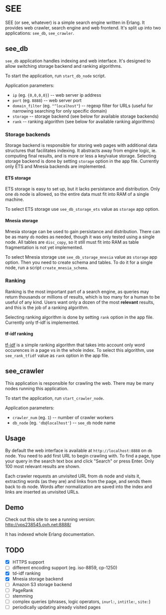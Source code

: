 # SEE

SEE (or see, whatever) is a simple search engine written in Erlang.
It provides web crawler, search engine and web frontend. It's split
up into two applications: `see_db`, `see_crawler`.

## see_db

`see_db` application handles indexing and web interface.
It's designed to allow switching storage backend and ranking algorithms.

To start the application, run `start_db_node` script.

Application parameters:
* `ip` (eg. `{0,0,0,0}`) -- web server ip address
* `port` (eg. `8888`) -- web server port
* `domain_filter` (eg. `"^localhost"`) -- regexp filter for URLs (useful for narrowing searching for only specific domain)
* `storage` -- storage backend (see below for available storage backends)
* `rank` -- ranking algorithm (see below for available ranking algorithms)

### Storage backends

Storage backend is responsible for storing web pages with additional data structures that facilitates indexing. It abstracts away from engine logic, ie. computing final results, and is more or less a key/value storage. Selecting storage backend is done by setting `storage` option in the app file. Currently only ETS and Mnesia backends are implemented.

#### ETS storage

ETS storage is easy to set up, but it lacks persistance and distribution.
Only one `db` node is allowed, so the entire data must fit into RAM of a single machine.

To select ETS storage use `see_db_storage_ets` value as `storage` app option.

#### Mnesia storage

Mnesia storage can be used to gain persistance and distribution. There can 
be as many `db` nodes as needed, though it was only tested using a single node.
All tables are `disc_copy`, so it still must fit into RAM as table fragmentation 
is not yet implemented.

To select Mnesia storage use `see_db_storage_mnesia` value as `storage` app option.
Then you need to create schema and tables. To do it for a single node, run a script 
`create_mnesia_schema`.

### Ranking

Ranking is the most important part of a search engine, as queries may return thousands or millions of results, which is too many for a human to be useful of any kind. Users want only a dozen of the most **relevant** results, and this is the job of a ranking algorithm.

Selecting ranking algorithm is done by setting `rank` option in the app file. Currently only tf-idf is implemented.

#### tf-idf ranking

[tf-idf](https://en.wikipedia.org/wiki/Tf%E2%80%93idf) is a simple ranking algorithm that takes into account only word occurences in a page vs in the whole index. To select this algorithm, use `see_rank_tfidf` value as `rank` option in the app file.

## see_crawler

This application is responsible for crawling the web.
There may be many nodes running this application.

To start the application, run `start_crawler_node`.

Application parameters:
* `crawler_num` (eg. `1`) -- number of crawler workers
* `db_node` (eg. `'db@localhost'`) -- `see_db` node name

## Usage

By default the web interface is available at `http://localhost:8888` on `db` node. You need to add first
URL to begin crawling with. To find a page, type your query in the search text box and click "Search" or press Enter. Only 100 most relevant results are shown.

Each crawler requests an unvisited URL from `db` node and visits it, extracting words (as they are) and links from the page,
and sends them back to `db` node. Words after normalization are saved into the index and links are inserted as
unvisited URLs.

## Demo

Check out this site to see a running version: http://vps238545.ovh.net:8888/

It has indexed whole Erlang documentation.

## TODO

- [x] HTTPS support
- [ ] different encoding support (eg. iso-8859, cp-1250)
- [x] td-idf ranking
- [x] Mnesia storage backend
- [ ] Amazon S3 storage backend
- [ ] PageRank
- [ ] stemming
- [ ] complex queries (phrases, logic operators, `inurl:`, `intitle:`, `site:`)
- [ ] periodically updating already visited pages
